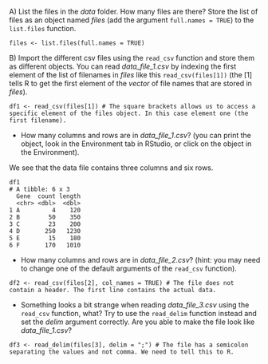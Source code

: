 A) List the files in the *data* folder. How many files are there? Store the list of files as an object named *files* (add the argument `full.names = TRUE`) to the `list.files` function.

```
files <- list.files(full.names = TRUE)
```


B) Import the different csv files using the `read_csv` function and store them as different objects. You can read *data_file_1.csv* by indexing the first element of the list of filenames in *files* like this `read_csv(files[1])` (the [1] tells R to get the first element of the *vector* of file names that are stored in *files*).
```
df1 <- read_csv(files[1]) # The square brackets allows us to access a specific element of the files object. In this case element one (the first filename).
```

- How many columns and rows are in *data_file_1.csv*? (you can print the object, look in the Environment tab in RStudio, or click on the object in the Environment).  

We see that the data file contains three columns and six rows. 
```
df1
# A tibble: 6 x 3
  Gene  count length
  <chr> <dbl>  <dbl>
1 A         4    120
2 B        50    350
3 C        23    200
4 D       250   1230
5 E        15    180
6 F       170   1010
```

- How many columns and rows are in *data_file_2.csv*? (hint: you may need to change one of the default arguments of the `read_csv` function).
```
df2 <- read_csv(files[2], col_names = TRUE) # The file does not contain a header. The first line contains the actual data.
```
- Something looks a bit strange when reading *data_file_3.csv* using the `read_csv` function, what? Try to use the `read_delim` function instead and set the *delim* argument correctly. Are you able to make the file look like *data_file_1.csv*?
```
df3 <- read_delim(files[3], delim = ";") # The file has a semicolon separating the values and not comma. We need to tell this to R.
```
